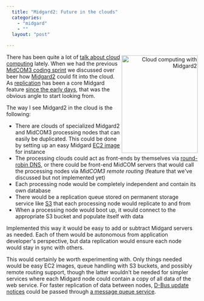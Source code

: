 ```yaml
---
  title: "Midgard2: Future in the clouds"
  categories: 
    - "midgard"
    - ""
  layout: "post"

---
```

<p style="text-align:right;">
<a href="http://bergie.iki.fi/midcom-serveattachmentguid-1f8f62b64b8b11dda311c9050343855b855b/midgard2-cloud-processing.png"><img src="http://bergie.iki.fi/midcom-serveattachmentguid-21340e144b8b11ddab47df30010e8ad18ad1/midgard2-cloud-processing-tm.jpg" height="257" width="200" border="0" align="right" hspace="0" vspace="4" alt="Cloud computing with Midgard2" title="Cloud computing with Midgard2" /></a>
</p><p>
There has been quite a lot of <a href="http://vertonghen.wordpress.com/2008/07/05/erlang-or-utility-computing-vs-appliance-computing/">talk about cloud computing</a> lately. When we had the previous <a href="http://bergie.iki.fi/blog/midcom_3_and_built-in_webdav.html">MidCOM3 coding sprint</a> we discussed over beer how <a href="http://bergie.iki.fi/blog/midgard_2-more_than_just_php-more_than_just_cms.html">Midgard2</a> could fit into the cloud. As <a href="http://bergie.iki.fi/blog/xmpp_publish-subscribe_for_midgard_and_ajatus_replication.html">replication</a> has been a core Midgard feature <a href="http://www.midgard-project.org/documentation/concepts-repligard/">since the early days</a>, that was the obvious angle to start looking from.
</p><p>
The way I see Midgard2 in the cloud is the following:
</p><ul><li>There are clouds of specialized Midgard2 and MidCOM3 processing nodes that can easily be duplicated. This could be done by setting up an easy Midgard <a href="http://www.amazon.com/gp/browse.html?node=201590011">EC2 image</a> for instance</li>
<li>The processing clouds could act as front-ends by themselves via <a href="http://en.wikipedia.org/wiki/Round_robin_DNS">round-robin DNS</a>, or there could be front-end MidCOM servers that would call the processing nodes via <em>MidCOM3 remote routing</em> (feature that we've discussed but not implemented yet)</li>
<li>Each processing node would be completely independent and contain its own database</li>
<li>There would be a replication queue stored on permanent storage service like <a href="http://www.amazon.com/gp/browse.html?node=16427261">S3</a> that each processing node would replicate to and from</li>
<li>When a processing node would boot up, it would connect to the appropriate S3 bucket and populate itself with data</li>
</ul><p>
Implemented this way it would be easy to add or subtract Midgard servers as needed. Each of them would be autonomous from application developer's perspective, but data replication would ensure each node would stay in sync with others.
</p><p>
This would certainly be worth experimenting with. Only things needed would be easy EC2 images, queue handling with S3 buckets, and possibly remote routing support, though the latter wouldn't be needed for simpler services where each Midgard node could contain a copy of all data of the web service. For faster replication of data between nodes, <a href="http://bergie.iki.fi/blog/interprocess_communications_in_midgard-d-bus_comes_to_the_web.html">D-Bus update notices</a> could be passed through <a href="http://www.amazon.com/Simple-Queue-Service-home-page/b?ie=UTF8&amp;node=13584001">a message queue service</a>.
</p>